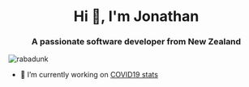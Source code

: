 <h1 align="center">Hi 👋, I'm Jonathan</h1>
<h3 align="center">A passionate software developer from New Zealand</h3>

<p align="left"> <img src="https://komarev.com/ghpvc/?username=rabadunk" alt="rabadunk" /> </p>

- 🔭 I’m currently working on [COVID19 stats](https://rabadunk.github.io/COVID19/)
